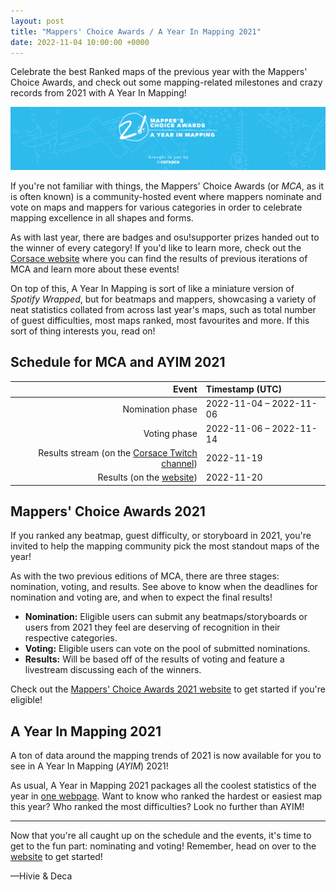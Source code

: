 ```yaml
---
layout: post
title: "Mappers' Choice Awards / A Year In Mapping 2021"
date: 2022-11-04 10:00:00 +0000
---
```


Celebrate the best Ranked maps of the previous year with the Mappers' Choice Awards, and check out some mapping-related milestones and crazy records from 2021 with A Year In Mapping!

![](/wiki/shared/news/2022-11-04-mappers-choice-awards/newspost.png)

If you're not familiar with things, the Mappers' Choice Awards (or *MCA*, as it is often known) is a community-hosted event where mappers nominate and vote on maps and mappers for various categories in order to celebrate mapping excellence in all shapes and forms.

As with last year, there are badges and osu!supporter prizes handed out to the winner of every category! If you'd like to learn more, check out the [Corsace website](https://corsace.io/) where you can find the results of previous iterations of MCA and learn more about these events!

On top of this, A Year In Mapping is sort of like a miniature version of *Spotify Wrapped*, but for beatmaps and mappers, showcasing a variety of neat statistics collated from across last year's maps, such as total number of guest difficulties, most maps ranked, most favourites and more. If this sort of thing interests you, read on!

## Schedule for MCA and AYIM 2021

| Event | Timestamp (UTC) |
| --: | :-- |
| Nomination phase | 2022-11-04 – 2022-11-06 |
| Voting phase | 2022-11-06 – 2022-11-14 |
| Results stream (on the [Corsace Twitch channel](https://www.twitch.tv/corsace)) | 2022-11-19 |
| Results (on the [website](https://mca.corsace.io/2021/)) | 2022-11-20 |

## Mappers' Choice Awards 2021

If you ranked any beatmap, guest difficulty, or storyboard in 2021, you're invited to help the mapping community pick the most standout maps of the year!

As with the two previous editions of MCA, there are three stages: nomination, voting, and results. See above to know when the deadlines for nomination and voting are, and when to expect the final results!

- **Nomination:** Eligible users can submit any beatmaps/storyboards or users from 2021 they feel are deserving of recognition in their respective categories.
- **Voting:** Eligible users can vote on the pool of submitted nominations.
- **Results:** Will be based off of the results of voting and feature a livestream discussing each of the winners.

Check out the [Mappers' Choice Awards 2021 website](https://mca.corsace.io/2021/) to get started if you're eligible!

## A Year In Mapping 2021

A ton of data around the mapping trends of 2021 is now available for you to see in A Year In Mapping (*AYIM*) 2021! 

As usual, A Year in Mapping 2021 packages all the coolest statistics of the year in [one webpage](https://ayim.corsace.io/2021/). Want to know who ranked the hardest or easiest map this year? Who ranked the most difficulties? Look no further than AYIM!

---

Now that you're all caught up on the schedule and the events, it's time to get to the fun part: nominating and voting! Remember, head on over to the [website](https://mca.corsace.io/2021/) to get started!

—Hivie & Deca
